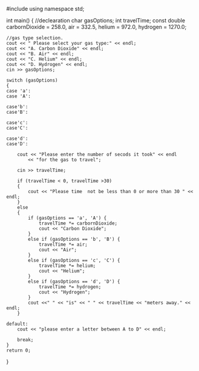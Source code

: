 #include<iostream>
using namespace std;

int main() {
	//declearation
	char gasOptions;
	int travelTime;
	const double carbornDioxide = 258.0, air = 332.5, helium = 972.0, hydrogen = 1270.0;

	//gas type selection.
	cout << " Please select your gas type:" << endl;
	cout << "A. Carbon Dioxide" << endl;
	cout << "B. Air" << endl;
	cout << "C. Helium" << endl;
	cout << "D. Hydrogen" << endl;
	cin >> gasOptions;

	switch (gasOptions)
	{
	case 'a':
	case 'A':

	case'b':
	case'B':

	case'c':
	case'C':

	case'd':
	case'D':

		cout << "Please enter the number of secods it took" << endl
			<< "for the gas to travel";

		cin >> travelTime;

		if (travelTime < 0, travelTime >30)
		{
			cout << "Please time  not be less than 0 or more than 30 " << endl;
		}
		else
		{
			if (gasOptions == 'a', 'A') {
				travelTime *= carbornDioxide;
				cout << "Carbon Dioxide";
			}
			else if (gasOptions == 'b', 'B') {
				travelTime *= air;
				cout << "Air";
			}
			else if (gasOptions == 'c', 'C') {
				travelTime *= helium;
				cout << "Helium";
			}
			else if (gasOptions == 'd', 'D') {
				travelTime *= hydrogen;
				cout << "Hydrogen";
			}
			cout <<" " << "is" << " " << travelTime << "meters away." << endl;
		}

	default:
		cout << "please enter a letter between A to D" << endl;

		break;
	}
	return 0;
}

